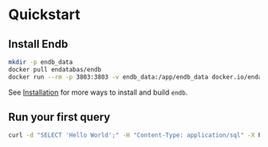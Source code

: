 # Quickstart


## Install Endb

```sh
mkdir -p endb_data
docker pull endatabas/endb
docker run --rm -p 3803:3803 -v endb_data:/app/endb_data docker.io/endatabas/endb
```

See [Installation](/reference/installation.md) for more ways to install
and build `endb`.


## Run your first query

```sh
curl -d "SELECT 'Hello World';" -H "Content-Type: application/sql" -X POST http://localhost:3803/sql
```
